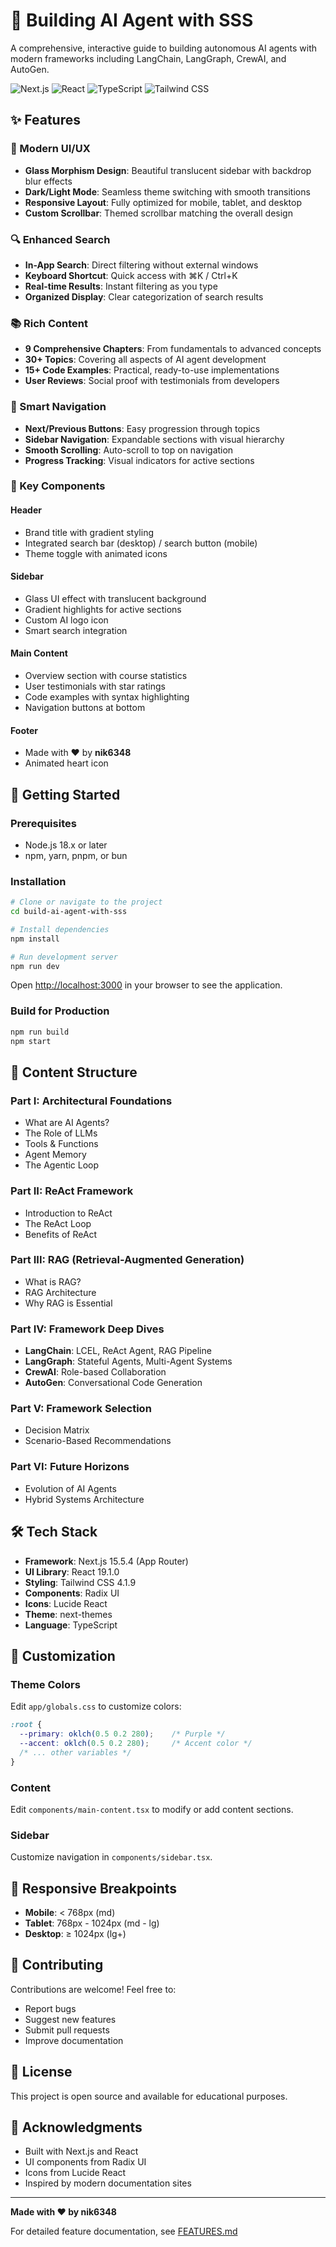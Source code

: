 # 🤖 Building AI Agent with SSS

A comprehensive, interactive guide to building autonomous AI agents with modern frameworks including LangChain, LangGraph, CrewAI, and AutoGen.

![Next.js](https://img.shields.io/badge/Next.js-15.5.4-black)
![React](https://img.shields.io/badge/React-19.1.0-blue)
![TypeScript](https://img.shields.io/badge/TypeScript-5.x-blue)
![Tailwind CSS](https://img.shields.io/badge/Tailwind-4.1.9-38bdf8)

## ✨ Features

### 🎨 Modern UI/UX
- **Glass Morphism Design**: Beautiful translucent sidebar with backdrop blur effects
- **Dark/Light Mode**: Seamless theme switching with smooth transitions
- **Responsive Layout**: Fully optimized for mobile, tablet, and desktop
- **Custom Scrollbar**: Themed scrollbar matching the overall design

### 🔍 Enhanced Search
- **In-App Search**: Direct filtering without external windows
- **Keyboard Shortcut**: Quick access with ⌘K / Ctrl+K
- **Real-time Results**: Instant filtering as you type
- **Organized Display**: Clear categorization of search results

### 📚 Rich Content
- **9 Comprehensive Chapters**: From fundamentals to advanced concepts
- **30+ Topics**: Covering all aspects of AI agent development
- **15+ Code Examples**: Practical, ready-to-use implementations
- **User Reviews**: Social proof with testimonials from developers

### 🧭 Smart Navigation
- **Next/Previous Buttons**: Easy progression through topics
- **Sidebar Navigation**: Expandable sections with visual hierarchy
- **Smooth Scrolling**: Auto-scroll to top on navigation
- **Progress Tracking**: Visual indicators for active sections

### 🎯 Key Components

#### Header
- Brand title with gradient styling
- Integrated search bar (desktop) / search button (mobile)
- Theme toggle with animated icons

#### Sidebar
- Glass UI effect with translucent background
- Gradient highlights for active sections
- Custom AI logo icon
- Smart search integration

#### Main Content
- Overview section with course statistics
- User testimonials with star ratings
- Code examples with syntax highlighting
- Navigation buttons at bottom

#### Footer
- Made with ❤️ by **nik6348**
- Animated heart icon

## 🚀 Getting Started

### Prerequisites
- Node.js 18.x or later
- npm, yarn, pnpm, or bun

### Installation

```bash
# Clone or navigate to the project
cd build-ai-agent-with-sss

# Install dependencies
npm install

# Run development server
npm run dev
```

Open [http://localhost:3000](http://localhost:3000) in your browser to see the application.

### Build for Production

```bash
npm run build
npm start
```

## 📖 Content Structure

### Part I: Architectural Foundations
- What are AI Agents?
- The Role of LLMs
- Tools & Functions
- Agent Memory
- The Agentic Loop

### Part II: ReAct Framework
- Introduction to ReAct
- The ReAct Loop
- Benefits of ReAct

### Part III: RAG (Retrieval-Augmented Generation)
- What is RAG?
- RAG Architecture
- Why RAG is Essential

### Part IV: Framework Deep Dives
- **LangChain**: LCEL, ReAct Agent, RAG Pipeline
- **LangGraph**: Stateful Agents, Multi-Agent Systems
- **CrewAI**: Role-based Collaboration
- **AutoGen**: Conversational Code Generation

### Part V: Framework Selection
- Decision Matrix
- Scenario-Based Recommendations

### Part VI: Future Horizons
- Evolution of AI Agents
- Hybrid Systems Architecture

## 🛠️ Tech Stack

- **Framework**: Next.js 15.5.4 (App Router)
- **UI Library**: React 19.1.0
- **Styling**: Tailwind CSS 4.1.9
- **Components**: Radix UI
- **Icons**: Lucide React
- **Theme**: next-themes
- **Language**: TypeScript

## 🎨 Customization

### Theme Colors
Edit `app/globals.css` to customize colors:

```css
:root {
  --primary: oklch(0.5 0.2 280);    /* Purple */
  --accent: oklch(0.5 0.2 280);     /* Accent color */
  /* ... other variables */
}
```

### Content
Edit `components/main-content.tsx` to modify or add content sections.

### Sidebar
Customize navigation in `components/sidebar.tsx`.

## 📱 Responsive Breakpoints

- **Mobile**: < 768px (md)
- **Tablet**: 768px - 1024px (md - lg)
- **Desktop**: ≥ 1024px (lg+)

## 🤝 Contributing

Contributions are welcome! Feel free to:
- Report bugs
- Suggest new features
- Submit pull requests
- Improve documentation

## 📝 License

This project is open source and available for educational purposes.

## 🙏 Acknowledgments

- Built with Next.js and React
- UI components from Radix UI
- Icons from Lucide React
- Inspired by modern documentation sites

---

**Made with ❤️ by nik6348**

For detailed feature documentation, see [FEATURES.md](./FEATURES.md)
